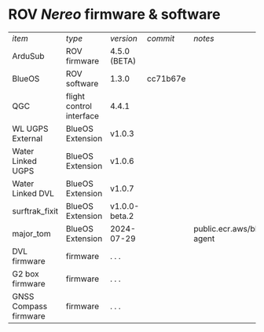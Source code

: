 # ROV _Nereo_ firmware & software 
<table>

<tr><td> <i>item</i> </td><td> <i>type</i> </td><td> <i>version</i> </td><td> <i>commit</i> </td><td> <i>notes</i> </td></tr>

<tr><td> ArduSub </td><td> ROV firmware </td><td> 4.5.0 (BETA) </td><td>  </td><td>  </td></tr>

<tr><td> BlueOS </td><td> ROV software </td><td> 1.3.0 </td><td> cc71b67e </td><td>  </td></tr>

<tr><td> QGC </td><td> flight control interface </td><td> 4.4.1 </td><td>  </td><td>  </td></tr>

<tr><td> WL UGPS External </td><td> BlueOS Extension </td><td> v1.0.3 </td><td>  </td><td>  </td></tr>

<tr><td> Water Linked UGPS </td><td> BlueOS Extension </td><td> v1.0.6 </td><td>  </td><td> </td></tr>

<tr><td> Water Linked DVL </td><td> BlueOS Extension </td><td> v1.0.7 </td><td>  </td><td>  </td></tr>

<tr><td> surftrak_fixit </td><td> BlueOS Extension </td><td> v1.0.0-beta.2 </td><td>  </td><td> </td></tr>

<tr><td> major_tom </td><td> BlueOS Extension </td><td> 2024-07-29 </td><td>  </td><td> public.ecr.aws/blueos/bcloud-agent </td></tr> 

<tr><td> DVL firmware </td><td> firmware </td><td> . . .  </td><td>  </td><td>  </td></tr>

<tr><td> G2 box firmware </td><td> firmware </td><td> . . .  </td><td>  </td><td>  </td></tr>

<tr><td> GNSS Compass firmware </td><td> firmware </td><td> . . . </td><td>  </td><td>  </td></tr>

<!-- 
<tr><td> item </td><td> type </td><td> version </td><td> commit </td><td> notes </td></tr> 
-->

</table> 